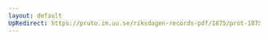 ```yaml
---
layout: default
UpRedirect: https://pruto.im.uu.se/riksdagen-records-pdf/1875/prot-1875--ak--055/prot-1875--ak--055_003.pdf
---
```

